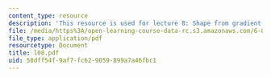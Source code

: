 ```yaml
---
content_type: resource
description: 'This resource is used for lecture 8: Shape from gradient (continued).'
file: /media/https%3A/open-learning-course-data-rc.s3.amazonaws.com/6-801-machine-vision-fall-2004/58dff54f9af7fc629059899a7a46fbc1_l08.pdf
file_type: application/pdf
resourcetype: Document
title: l08.pdf
uid: 58dff54f-9af7-fc62-9059-899a7a46fbc1
---
```

